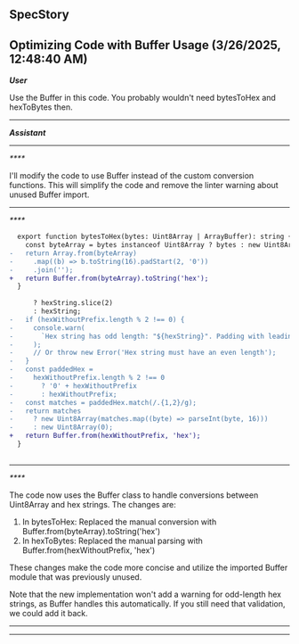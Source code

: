 ## SpecStory

## Optimizing Code with Buffer Usage (3/26/2025, 12:48:40 AM)

_**User**_

Use the Buffer in this code. You probably wouldn't need bytesToHex and hexToBytes then.

---

_**Assistant**_



---

_****_

I'll modify the code to use Buffer instead of the custom conversion functions. This will simplify the code and remove the linter warning about unused Buffer import.

---

_****_

```diff
  export function bytesToHex(bytes: Uint8Array | ArrayBuffer): string {
    const byteArray = bytes instanceof Uint8Array ? bytes : new Uint8Array(bytes);
-   return Array.from(byteArray)
-     .map((b) => b.toString(16).padStart(2, '0'))
-     .join('');
+   return Buffer.from(byteArray).toString('hex');
  }
  
      ? hexString.slice(2)
      : hexString;
-   if (hexWithoutPrefix.length % 2 !== 0) {
-     console.warn(
-       `Hex string has odd length: "${hexString}". Padding with leading zero.`
-     );
-     // Or throw new Error('Hex string must have an even length');
-   }
-   const paddedHex =
-     hexWithoutPrefix.length % 2 !== 0
-       ? '0' + hexWithoutPrefix
-       : hexWithoutPrefix;
-   const matches = paddedHex.match(/.{1,2}/g);
-   return matches
-     ? new Uint8Array(matches.map((byte) => parseInt(byte, 16)))
-     : new Uint8Array(0);
+   return Buffer.from(hexWithoutPrefix, 'hex');
  }
  
```

---

_****_

The code now uses the Buffer class to handle conversions between Uint8Array and hex strings. The changes are:

1. In bytesToHex: Replaced the manual conversion with Buffer.from(byteArray).toString('hex')
2. In hexToBytes: Replaced the manual parsing with Buffer.from(hexWithoutPrefix, 'hex')

These changes make the code more concise and utilize the imported Buffer module that was previously unused. 

Note that the new implementation won't add a warning for odd-length hex strings, as Buffer handles this automatically. If you still need that validation, we could add it back.

---



---

